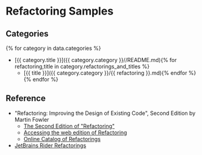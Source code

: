 # Refactoring Samples

## Categories

{% for category in data.categories %}
* [{{ category.title }}]({{ category.category }}//README.md){% for refactoring,title in category.refactorings_and_titles %}
  * [{{ title }}]({{ category.category }}/{{ refactoring }}.md){% endfor %}{% endfor %}

## Reference

* "Refactoring: Improving the Design of Existing Code", Second Edition by Martin Fowler
    * [The Second Edition of "Refactoring"](https://martinfowler.com/articles/refactoring-2nd-ed.html)
    * [Accessing the web edition of Refactoring](https://martinfowler.com/articles/access-refactoring-web-edition.html)
    * [Online Catalog of Refactorings](https://refactoring.com/catalog/)
* [JetBrains Rider Refactorings](https://www.jetbrains.com/help/rider/Refactorings__Index.html)

